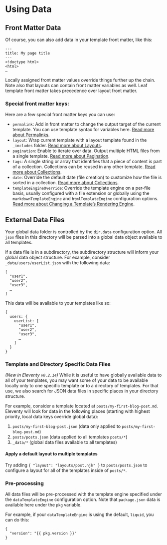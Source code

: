 # Using Data

## Front Matter Data

Of course, you can also add data in your template front matter, like this:

```
---
title: My page title
---
<!doctype html>
<html>
…
```

Locally assigned front matter values override things further up the chain. Note also that layouts can contain front matter variables as well. Leaf template front matter takes precedence over layout front matter.

### Special front matter keys:

Here are a few special front matter keys you can use:

* `permalink`: Add in front matter to change the output target of the current template. You can use template syntax for variables here. [Read more about Permalinks](permalinks.md).
* `layout`: Wrap current template with a layout template found in the `_includes` folder. [Read more about Layouts](layouts.md).
* `pagination`: Enable to iterate over data. Output multiple HTML files from a single template. [Read more about Pagination](pagination.md).
* `tags`: A single string or array that identifies that a piece of content is part of a collection. Collections can be reused in any other template. [Read more about Collections](collections.md).
* `date`: Override the default date (file creation) to customize how the file is sorted in a collection. [Read more about Collections](collections.md).
* `templateEngineOverride`: Override the template engine on a per-file basis, usually configured with a file extension or globally using the `markdownTemplateEngine` and `htmlTemplateEngine` configuration options. [Read more about Changing a Template’s Rendering Engine](engines.md).

## External Data Files

Your global data folder is controlled by the `dir.data` configuration option. All `json` files in this directory will be parsed into a global data object available to all templates.

If a data file is in a subdirectory, the subdirectory structure will inform your global data object structure. For example, consider `_data/users/userList.json` with the following data:

```
[
  "user1",
  "user2",
  "user3",
  …
]
```

This data will be available to your templates like so:

```
{
  users: {
    userList: [
      "user1",
      "user2",
      "user3",
      …
    ]
  }
}
```

### Template and Directory Specific Data Files

_(New in Eleventy `v0.2.14`)_ While it is useful to have globally available data to all of your templates, you may want some of your data to be available locally only to one specific template or to a directory of templates. For that use, we also search for JSON data files in specific places in your directory structure.

For example, consider a template located at `posts/my-first-blog-post.md`. Eleventy will look for data in the following places (starting with highest priority, local data keys override global data):

1. `posts/my-first-blog-post.json` (data only applied to `posts/my-first-blog-post.md`)
1. `posts/posts.json` (data applied to all templates `posts/*`)
1. `_data/*` (global data files available to all templates)

#### Apply a default layout to multiple templates

Try adding `{ "layout": "layouts/post.njk" }` to `posts/posts.json` to configure a layout for all of the templates inside of `posts/*`.

### Pre-processing

All data files will be pre-processed with the template engine specified under the `dataTemplateEngine` configuration option. Note that `package.json` data is available here under the `pkg` variable.

For example, if your `dataTemplateEngine` is using the default, `liquid`, you can do this:

```
{
  "version": "{{ pkg.version }}"
}
```
